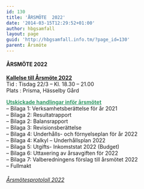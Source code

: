 ```yaml
---
id: 130
title: 'ÅRSMÖTE  2022'
date: '2014-03-15T12:29:52+01:00'
author: hbgsamfall
layout: page
guid: 'http://hbgsamfall.info.tm/?page_id=130'
parent: Årsmöte
---
```


####  **ÅRSMÖTE 2022**

**[Kallelse till Årsmöte 2022](http://www.hbgsamfall.win/wp-content/uploads/2022/03/Kallelse-till-arsstamma-2022.pdf)**  
Tid : Tisdag 22/3 – Kl. 18.30 – 21.00  
Plats : Prisma, Hässelby Gård

[<span style="color: #339966;">**<span style="text-decoration: underline;">Utskickade handlingar inför årsmötet</span>**</span>](http://www.hbgsamfall.win/wp-content/uploads/2022/03/Kallelse-till-arsstamma-2022-Komplett.pdf)  
– Bilaga 1: Verksamhetsberättelse för år 2021  
– Bilaga 2: Resultatrapport  
– Bilaga 2: Balansrapport  
– Bilaga 3: Revisionsberättelse  
– Bilaga 4: Underhålls- och förnyelseplan för år 2022  
– Bilaga 4: Kalkyl – Underhållsplan 2022  
– Bilaga 5: Utgifts- Inkomststat 2022 (Budget)  
– Bilaga 6: Uttaxering av årsavgiften för 2022  
– Bilaga 7: Valberedningens förslag till årsmötet 2022  
– Fullmakt

###### [Årsmötesprotololl 2022](http://www.hbgsamfall.win/wp-content/uploads/2022/04/Protokoll-HGS-arsstamma-2022.pdf)
